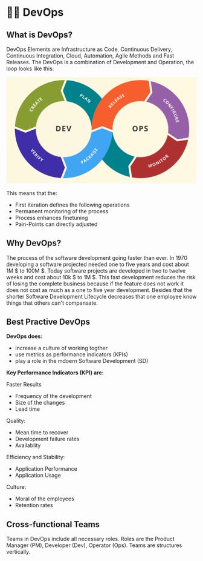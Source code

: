 # 👨‍✈️ DevOps

## What is DevOps?

DevOps Elements are Infrastructure as Code, Continuous Delivery, Continuous Integration, Cloud, Automation, Agile Methods and Fast Releases. The DevOps is a combination of Development and Operation, the loop looks like this:

![DevOps Loop](./images/dev-ops-loop.png)

This means that the:

- First iteration defines the following operations
- Permanent monitoring of the process
- Process enhances finetuning
- Pain-Points can directly adjusted

## Why DevOps?

The process of the software development going faster than ever. In 1970 developing a software projected needed one to five years and cost about 1M $ to 100M $. Today software projects are developed in two to twelve weeks and cost about 10k $ to 1M $.
This fast development reduces the risk of losing the complete business because if the feature does not work it does not cost as much as a one to five year development. Besides that the shorter Software Development Lifecycle decreases that one employee know things that others can't compansate.

## Best Practive DevOps

**DevOps does:**

- increase a culture of working togther
- use metrics as performance indicators (KPIs)
- play a role in the mdoern Software Development (SD)

**Key Performance Indicators (KPI) are:**

Faster Results

- Frequency of the development
- Size of the changes
- Lead time

Quality:

- Mean time to recover
- Development failure rates
- Availablity

Efficiency and Stability:

- Application Performance
- Application Usage

Culture:

- Moral of the employees
- Retention rates

## Cross-functional Teams

Teams in DevOps include all necessary roles. Roles are the Product Manager (PM), Developer (Dev), Operator (Ops). Teams are structures vertically.
